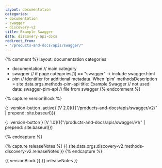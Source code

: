 ```yaml
---
layout: documentation
categories:
- documentation
- swagger
- discovery-v2
title: Example Swagger
data: discovery-api-docs
redirect_from:
- "/products-and-docs/apis/swagger/"
---
```


{% comment %}
  layout: documentation
  categories:
  - documentation                   // main category
  - swagger                         // if page.categories[1] == "swagger"  -> include swagger.html
  - pim                             // identifier for additional metadata. When 'pim' methodsDescription = site.data.orgs.methods-pim-api
  title: Example Swagger            // not used
  data: swagger-pim-api             // file from swagger
{% endcomment %}

{% capture versionBlock %}

{: .version-button .active}
[V 2.0]({{"/products-and-docs/apis/swagger/v2/" | prepend: site.baseurl}})

{: .version-button }
[V 1.0]({{"/products-and-docs/apis/swagger/v1/" | prepend: site.baseurl}})

{% endcapture %}



{% capture releaseNotes %}
   {{ site.data.orgs.discovery-v2.methods-discovery-v2.releaseNotes }}
{% endcapture %}

{{ versionBlock }}
{{ releaseNotes }}


